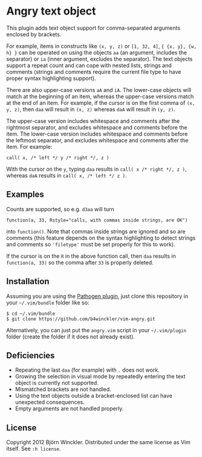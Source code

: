 # Angry text object

This plugin adds text object support for comma-separated arguments enclosed by
brackets.

For example, items in constructs like `(x, y, z)` or `[1, 32, 4]`,
`{ {x, y}, {w, h} }` can be operated on using the objects `aa` (an argument,
includes the separator) or `ia` (inner argument, excludes the separator).  The
text objects support a repeat count and can cope with nested lists, strings and
comments (strings and comments require the current file type to have proper
syntax highlighting support).

There are also upper-case versions `aA` and `iA`.  The lower-case objects will
match at the beginning of an item, whereas the upper-case versions match at the
end of an item.  For example, if the cursor is on the first comma of
`(x, y, z)`, then `daa` will result in `(x, z)` whereas `daA` will result in
`(y, z)`.

The upper-case version includes whitespace and comments after the rightmost
separator, and excludes whitespace and comments before the item.  The
lower-case version includes whitespace and comments before the leftmost
separator, and excludes whitespace and comments after the item.  For example:

    call( x, /* left */ y /* right */, z )

With the cursor on the `y`, typing `daa` results in `call( x /* right */, z )`,
whereas `daA` results in `call( x, /* left */ z )`.


## Examples

Counts are supported, so e.g. `d3aa` will turn

    function(a, 33, Rstyle="calls, with commas inside strings, are OK")

into `function()`.  Note that commas inside strings are ignored and so are
comments (this feature depends on the syntax highlighting to detect strings and
comments so `'filetype'` must be set properly for this to work).

If the cursor is on the `R` in the above function call, then `daa` results in
`function(a, 33)` so the comma after `33` is properly deleted.


## Installation

Assuming you are using the
[Pathogen plugin](https://github.com/tpope/vim-pathogen),
just clone this repository in your `~/.vim/bundle` folder like so:

```
$ cd ~/.vim/bundle
$ git clone https://github.com/b4winckler/vim-angry.git
```

Alternatively, you can just put the `angry.vim` script in your
`~/.vim/plugin` folder (create the folder if it does not already exist).


## Deficiencies

-   Repeating the last `daa` (for example) with `.` does not work.
-   Growing the selection in visual mode by repeatedly entering the text object
    is currently not supported.
-   Mismatched brackets are not handled.
-   Using the text objects outside a bracket-enclosed list can have unexpected
    consequences.
-   Empty arguments are not handled properly.

## License

Copyright 2012 Björn Winckler.  Distributed under the same license as Vim
itself.  See `:h license`.
